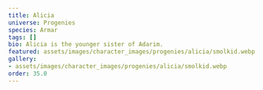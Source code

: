 ```yaml
---
title: Alicia
universe: Progenies
species: Armar
tags: []
bio: Alicia is the younger sister of Adarim.
featured: assets/images/character_images/progenies/alicia/smolkid.webp
gallery:
- assets/images/character_images/progenies/alicia/smolkid.webp
order: 35.0
---
```

